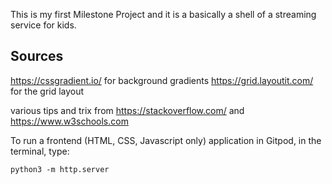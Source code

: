 This is my first Milestone Project and it is a basically a shell of a streaming service for kids.

## Sources

https://cssgradient.io/ for background gradients
https://grid.layoutit.com/ for the grid layout

various tips and trix from https://stackoverflow.com/ and https://www.w3schools.com




To run a frontend (HTML, CSS, Javascript only) application in Gitpod, in the terminal, type:

`python3 -m http.server`



